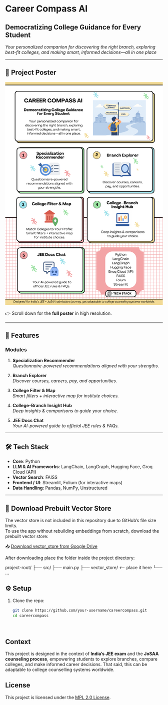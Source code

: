 # Career Compass AI

## Democratizing College Guidance for Every Student

*Your personalized companion for discovering the right branch, exploring best-fit colleges, and making smart, informed decisions—all in one place*

---

## 📌 Project Poster
![Poster Thumbnail](assets/poster.png)

👉 Scroll down for the **full poster** in high resolution.

---

## 🚀 Features

### Modules
1. **Specialization Recommender**  
   *Questionnaire-powered recommendations aligned with your strengths.*

2. **Branch Explorer**  
   *Discover courses, careers, pay, and opportunities.*

3. **College Filter & Map**  
   *Smart filters + interactive map for institute choices.*

4. **College–Branch Insight Hub**  
   *Deep insights & comparisons to guide your choice.*

5. **JEE Docs Chat**  
   *Your AI-powered guide to official JEE rules & FAQs.*

---

## 🛠️ Tech Stack
- **Core**: Python  
- **LLM & AI Frameworks**: LangChain, LangGraph, Hugging Face, Groq Cloud (API)  
- **Vector Search**: FAISS  
- **Frontend / UI**: Streamlit, Folium (for interactive maps)  
- **Data Handling**: Pandas, NumPy, Unstructured  

---

## 🔗 Download Prebuilt Vector Store

The vector store is not included in this repository due to GitHub’s file size limits.  
To use the app without rebuilding embeddings from scratch, download the prebuilt vector store:

📥 [Download vector_store from Google Drive](https://drive.google.com/drive/folders/1A2ibtHlumIechILpXJdSS4YTl2QbDaWi?usp=sharing)

After downloading place the folder inside the project directory:

project-root/
├── src/
├── main.py
├── vector_store/ <-- place it here
└── ...

## ⚙️ Setup

1. Clone the repo:  
   ```bash
   git clone https://github.com/your-username/careercompass.git
   cd careercompass




## Context

This project is designed in the context of **India’s JEE exam** and the **JoSAA counseling process**, empowering students to explore branches, compare colleges, and make informed career decisions. That said, this can be adaptable to college counselling systems worldwide.

## License

This project is licensed under the [MPL 2.0 License](./LICENSE).

